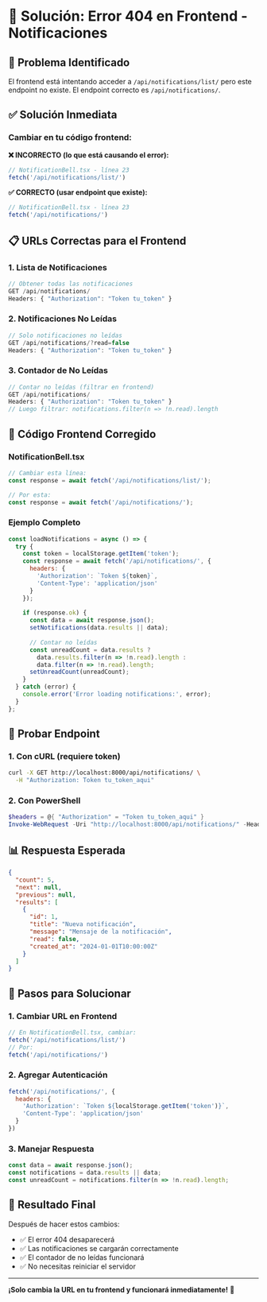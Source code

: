 # 🔧 Solución: Error 404 en Frontend - Notificaciones

## 🚨 **Problema Identificado**

El frontend está intentando acceder a `/api/notifications/list/` pero este endpoint no existe. El endpoint correcto es `/api/notifications/`.

## ✅ **Solución Inmediata**

### **Cambiar en tu código frontend:**

**❌ INCORRECTO (lo que está causando el error):**
```javascript
// NotificationBell.tsx - línea 23
fetch('/api/notifications/list/')
```

**✅ CORRECTO (usar endpoint que existe):**
```javascript
// NotificationBell.tsx - línea 23
fetch('/api/notifications/')
```

## 📋 **URLs Correctas para el Frontend**

### **1. Lista de Notificaciones**
```javascript
// Obtener todas las notificaciones
GET /api/notifications/
Headers: { "Authorization": "Token tu_token" }
```

### **2. Notificaciones No Leídas**
```javascript
// Solo notificaciones no leídas
GET /api/notifications/?read=false
Headers: { "Authorization": "Token tu_token" }
```

### **3. Contador de No Leídas**
```javascript
// Contar no leídas (filtrar en frontend)
GET /api/notifications/
Headers: { "Authorization": "Token tu_token" }
// Luego filtrar: notifications.filter(n => !n.read).length
```

## 🔧 **Código Frontend Corregido**

### **NotificationBell.tsx**
```javascript
// Cambiar esta línea:
const response = await fetch('/api/notifications/list/');

// Por esta:
const response = await fetch('/api/notifications/');
```

### **Ejemplo Completo**
```javascript
const loadNotifications = async () => {
  try {
    const token = localStorage.getItem('token');
    const response = await fetch('/api/notifications/', {
      headers: {
        'Authorization': `Token ${token}`,
        'Content-Type': 'application/json'
      }
    });
    
    if (response.ok) {
      const data = await response.json();
      setNotifications(data.results || data);
      
      // Contar no leídas
      const unreadCount = data.results ? 
        data.results.filter(n => !n.read).length : 
        data.filter(n => !n.read).length;
      setUnreadCount(unreadCount);
    }
  } catch (error) {
    console.error('Error loading notifications:', error);
  }
};
```

## 🧪 **Probar Endpoint**

### **1. Con cURL (requiere token)**
```bash
curl -X GET http://localhost:8000/api/notifications/ \
  -H "Authorization: Token tu_token_aqui"
```

### **2. Con PowerShell**
```powershell
$headers = @{ "Authorization" = "Token tu_token_aqui" }
Invoke-WebRequest -Uri "http://localhost:8000/api/notifications/" -Headers $headers
```

## 📊 **Respuesta Esperada**

```json
{
  "count": 5,
  "next": null,
  "previous": null,
  "results": [
    {
      "id": 1,
      "title": "Nueva notificación",
      "message": "Mensaje de la notificación",
      "read": false,
      "created_at": "2024-01-01T10:00:00Z"
    }
  ]
}
```

## 🎯 **Pasos para Solucionar**

### **1. Cambiar URL en Frontend**
```javascript
// En NotificationBell.tsx, cambiar:
fetch('/api/notifications/list/')
// Por:
fetch('/api/notifications/')
```

### **2. Agregar Autenticación**
```javascript
fetch('/api/notifications/', {
  headers: {
    'Authorization': `Token ${localStorage.getItem('token')}`,
    'Content-Type': 'application/json'
  }
})
```

### **3. Manejar Respuesta**
```javascript
const data = await response.json();
const notifications = data.results || data;
const unreadCount = notifications.filter(n => !n.read).length;
```

## 🚀 **Resultado Final**

Después de hacer estos cambios:
- ✅ El error 404 desaparecerá
- ✅ Las notificaciones se cargarán correctamente
- ✅ El contador de no leídas funcionará
- ✅ No necesitas reiniciar el servidor

---

**¡Solo cambia la URL en tu frontend y funcionará inmediatamente!** 🎉
